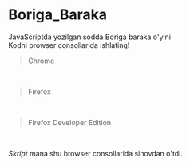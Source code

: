 # Boriga_Baraka
JavaScriptda yozilgan sodda Boriga baraka o'yini
<br>
Kodni browser consollarida ishlating!
>Chrome

<br>

>Firefox

<br>

>Firefox Developer Edition

<br>


_Skript_ mana shu browser consollarida sinovdan o'tdi.

